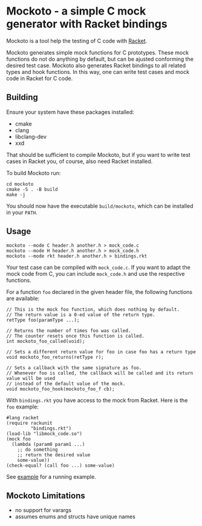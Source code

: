 # Mockoto - a simple C mock generator with Racket bindings

Mockoto is a tool help the testing of C code with [Racket](https://racket-lang.org).

Mockoto generates simple mock functions for C prototypes.
These mock functions do not do anything by default, but can be ajusted conforming the desired test case.
Mockoto also generates Racket bindings to all related types and hook functions.
In this way, one can write test cases and mock code in Racket for C code.


## Building

Ensure your system have these packages installed:
- cmake
- clang
- libclang-dev
- xxd

That should be sufficient to compile Mockoto, but if you want to write test cases in Racket you, of course, also need Racket installed.

To build Mockoto run:

	cd mockoto
	cmake -S . -B build
	make -j

You should now have the executable `build/mockoto`, which can be installed in your `PATH`.

## Usage

    mockoto --mode C header.h another.h > mock_code.c
    mockoto --mode H header.h another.h > mock_code.h
    mockoto --mode rkt header.h another.h > bindings.rkt

Your test case can be compiled with `mock_code.c`.
If you want to adapt the mock code from C, you can include `mock_code.h` and use the respective functions.

For a function `foo` declared in the given header file, the following functions are available:

    // This is the mock foo function, which does nothing by default.
    // The return value is a 0-ed value of the return type.
    retType foo(paramType ...);

    // Returns the number of times foo was called.
    // The counter resets once this function is called.
    int mockoto_foo_called(void);

    // Sets a different return value for foo in case foo has a return type
    void mockoto_foo_returns(retType r);

    // Sets a callback with the same signature as foo.
    // Whenever foo is called, the callback will be called and its return value will be used
    // instead of the default value of the mock.
    void mockoto_foo_hook(mockoto_foo_f cb);


With `bindings.rkt` you have access to the mock from Racket. Here is the `foo` example:

    #lang racket
    (require rackunit
             "bindings.rkt")
    (load-lib "libmock_code.so")
    (mock foo
      (lambda (param0 param1 ...)
        ;; do something
        ;; return the desired value
        some-value))
    (check-equal? (call foo ...) some-value)

See [example](example) for a running example.

## Mockoto Limitations

- no support for varargs
- assumes enums and structs have unique names

